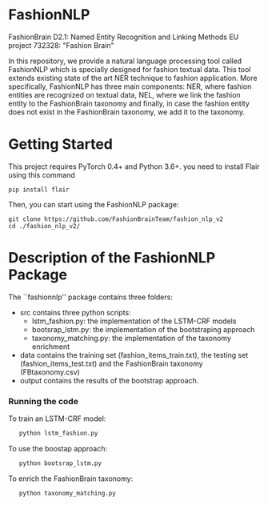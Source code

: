 # FashionNLP
FashionBrain D2.1: Named Entity Recognition and Linking Methods
EU project 732328: "Fashion Brain"

In this repository, we provide a natural language processing tool called FashionNLP which is specially designed for fashion textual data. This tool extends existing state of the art NER technique to fashion application. More specifically, FashionNLP has three main components: NER, where fashion entities are recognized on textual data, NEL, where we link the fashion entity to the FashionBrain taxonomy and finally, in case the fashion entity does not exist in the FashionBrain taxonomy, we add it to the taxonomy.

# Getting Started
This project requires PyTorch 0.4+ and Python 3.6+. you need to install Flair using this command
```
pip install flair
```
Then, you can start using the FashionNLP package:
```
git clone https://github.com/FashionBrainTeam/fashion_nlp_v2
cd ./fashion_nlp_v2/
```
# Description of the FashionNLP Package
The ``fashionnlp'' package contains three folders:
 - src contains three python scripts:
    - lstm_fashion.py: the implementation of the LSTM-CRF models
    - bootsrap_lstm.py: the implementation of the bootstraping approach
    - taxonomy_matching.py: the implementation of the taxonomy enrichment
 - data contains the training set (fashion_items_train.txt), the testing set (fashion_items_test.txt) and the FashionBrain taxonomy (FBtaxonomy.csv)
- output contains the results of the bootstrap approach.

### Running the code 
To train an LSTM-CRF model:
   ``` bash 
      python lstm_fashion.py 
   ```
  To use the boostap approach:
   ``` bash 
      python bootsrap_lstm.py 
   ```
 To enrich the FashionBrain taxonomy:
   ``` bash 
      python taxonomy_matching.py 
   ```

